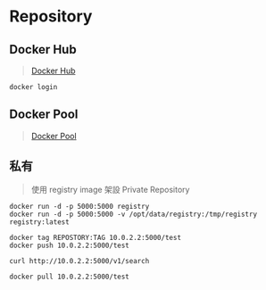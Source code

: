 # Repository

## Docker Hub

> [Docker Hub](https://hub.docker.com/)

	docker login

## Docker Pool

> [Docker Pool](http://dockerpool.com)

## 私有

> 使用 registry image 架設 Private Repository

	docker run -d -p 5000:5000 registry
	docker run -d -p 5000:5000 -v /opt/data/registry:/tmp/registry registry:latest
	
	docker tag REPOSTORY:TAG 10.0.2.2:5000/test
	docker push 10.0.2.2:5000/test
	
	curl http://10.0.2.2:5000/v1/search
	
	docker pull 10.0.2.2:5000/test